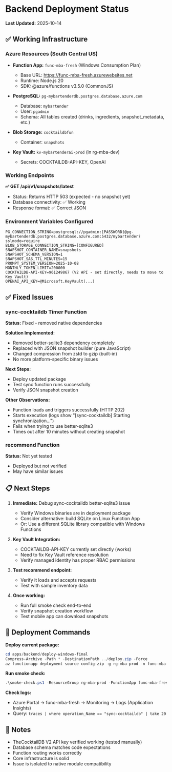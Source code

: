 # Backend Deployment Status

**Last Updated:** 2025-10-14

## ✅ Working Infrastructure

### Azure Resources (South Central US)
- **Function App:** `func-mba-fresh` (Windows Consumption Plan)
  - Base URL: https://func-mba-fresh.azurewebsites.net
  - Runtime: Node.js 20
  - SDK: @azure/functions v3.5.0 (CommonJS)
  
- **PostgreSQL:** `pg-mybartenderdb.postgres.database.azure.com`
  - Database: `mybartender`
  - User: `pgadmin`
  - Schema: All tables created (drinks, ingredients, snapshot_metadata, etc.)
  
- **Blob Storage:** `cocktaildbfun`
  - Container: `snapshots`

- **Key Vault:** `kv-mybartenderai-prod` (in rg-mba-dev)
  - Secrets: COCKTAILDB-API-KEY, OpenAI

### Working Endpoints

**✅ GET /api/v1/snapshots/latest**
- Status: Returns HTTP 503 (expected - no snapshot yet)
- Database connectivity: ✅ Working
- Response format: ✅ Correct JSON

### Environment Variables Configured
```
PG_CONNECTION_STRING=postgresql://pgadmin:[PASSWORD]@pg-mybartenderdb.postgres.database.azure.com:5432/mybartender?sslmode=require
BLOB_STORAGE_CONNECTION_STRING=[CONFIGURED]
SNAPSHOT_CONTAINER_NAME=snapshots
SNAPSHOT_SCHEMA_VERSION=1
SNAPSHOT_SAS_TTL_MINUTES=15
PROMPT_SYSTEM_VERSION=2025-10-08
MONTHLY_TOKEN_LIMIT=200000
COCKTAILDB-API-KEY=961249867 (V2 API - set directly, needs to move to Key Vault)
OPENAI_API_KEY=@Microsoft.KeyVault(...) 
```

## ✅ Fixed Issues

### sync-cocktaildb Timer Function
**Status:** Fixed - removed native dependencies

**Solution Implemented:**
- Removed better-sqlite3 dependency completely
- Replaced with JSON snapshot builder (pure JavaScript)
- Changed compression from zstd to gzip (built-in)
- No more platform-specific binary issues

**Next Steps:**
- Deploy updated package
- Test sync function runs successfully
- Verify JSON snapshot creation

**Other Observations:**
- Function loads and triggers successfully (HTTP 202)
- Starts execution (logs show "[sync-cocktaildb] Starting synchronization...")
- Fails when trying to use better-sqlite3
- Times out after 10 minutes without creating snapshot

### recommend Function
**Status:** Not yet tested
- Deployed but not verified
- May have similar issues

## 📋 Next Steps

1. **Immediate:** Debug sync-cocktaildb better-sqlite3 issue
   - Verify Windows binaries are in deployment package
   - Consider alternative: build SQLite on Linux Function App
   - Or: Use a different SQLite library compatible with Windows Functions

2. **Key Vault Integration:**
   - COCKTAILDB-API-KEY currently set directly (works)
   - Need to fix Key Vault reference resolution
   - Verify managed identity has proper RBAC permissions

3. **Test recommend endpoint:**
   - Verify it loads and accepts requests
   - Test with sample inventory data

4. **Once working:**
   - Run full smoke check end-to-end
   - Verify snapshot creation workflow
   - Test mobile app can download snapshots

## 🔧 Deployment Commands

**Deploy current package:**
```powershell
cd apps/backend/deploy-windows-final
Compress-Archive -Path * -DestinationPath ../deploy.zip -Force
az functionapp deployment source config-zip -g rg-mba-prod -n func-mba-fresh --src ../deploy.zip
```

**Run smoke check:**
```powershell
.\smoke-check.ps1 -ResourceGroup rg-mba-prod -FunctionApp func-mba-fresh -TailLogs
```

**Check logs:**
- Azure Portal → func-mba-fresh → Monitoring → Logs (Application Insights)
- Query: `traces | where operation_Name == "sync-cocktaildb" | take 20`

## 📝 Notes

- TheCocktailDB V2 API key verified working (tested manually)
- Database schema matches code expectations  
- Function routing works correctly
- Core infrastructure is solid
- Issue is isolated to native module compatibility


